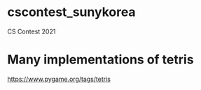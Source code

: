 # cscontest_sunykorea
CS Contest 2021
# Many implementations of tetris
https://www.pygame.org/tags/tetris